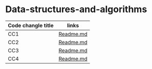 # Data-structures-and-algorithms 
|Code changle title       | links                             | 
| -----------             | ---                               | 
| CC1                     |  [Readme.md](./cc1/cc1-readme.md) |
| CC2                     |  [Readme.md](./cc2/cc2-readme.md) |
| CC3                     |  [Readme.md](./cc3/cc3-readme.md) |
| CC4                     |  [Readme.md](./cc4/cc4_readme.md) |